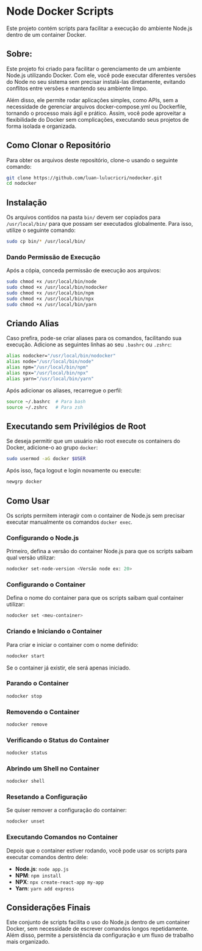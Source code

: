 # Node Docker Scripts

Este projeto contém scripts para facilitar a execução do ambiente Node.js dentro de um container Docker. 

## Sobre:

Este projeto foi criado para facilitar o gerenciamento de um ambiente Node.js utilizando Docker. Com ele, você pode executar diferentes versões do Node no seu sistema sem precisar instalá-las diretamente, evitando conflitos entre versões e mantendo seu ambiente limpo.

Além disso, ele permite rodar aplicações simples, como APIs, sem a necessidade de gerenciar arquivos docker-compose.yml ou Dockerfile, tornando o processo mais ágil e prático. Assim, você pode aproveitar a flexibilidade do Docker sem complicações, executando seus projetos de forma isolada e organizada.

## Como Clonar o Repositório

Para obter os arquivos deste repositório, clone-o usando o seguinte comando:

```bash
git clone https://github.com/luan-lulucricri/nodocker.git
cd nodocker
```

## Instalação

Os arquivos contidos na pasta `bin/` devem ser copiados para `/usr/local/bin/` para que possam ser executados globalmente. Para isso, utilize o seguinte comando:

```bash
sudo cp bin/* /usr/local/bin/
```

### Dando Permissão de Execução

Após a cópia, conceda permissão de execução aos arquivos:

```bash
sudo chmod +x /usr/local/bin/node
sudo chmod +x /usr/local/bin/nodocker
sudo chmod +x /usr/local/bin/npm
sudo chmod +x /usr/local/bin/npx
sudo chmod +x /usr/local/bin/yarn
```

## Criando Alias

Caso prefira, pode-se criar aliases para os comandos, facilitando sua execução. Adicione as seguintes linhas ao seu `.bashrc` ou `.zshrc`:

```bash
alias nodocker="/usr/local/bin/nodocker"
alias node="/usr/local/bin/node"
alias npm="/usr/local/bin/npm"
alias npx="/usr/local/bin/npx"
alias yarn="/usr/local/bin/yarn"
```

Após adicionar os aliases, recarregue o perfil:

```bash
source ~/.bashrc  # Para bash
source ~/.zshrc   # Para zsh
```

## Executando sem Privilégios de Root

Se deseja permitir que um usuário não root execute os containers do Docker, adicione-o ao grupo `docker`:

```bash
sudo usermod -aG docker $USER
```

Após isso, faça logout e login novamente ou execute:

```bash
newgrp docker
```

## Como Usar

Os scripts permitem interagir com o container de Node.js sem precisar executar manualmente os comandos `docker exec`. 

### Configurando o Node.js

Primeiro, defina a versão do container Node.js para que os scripts saibam qual versão utilizar:

```bash
nodocker set-node-version <Versão node ex: 20>
```

### Configurando o Container

Defina o nome do container para que os scripts saibam qual container utilizar:

```bash
nodocker set <meu-container>
```

### Criando e Iniciando o Container

Para criar e iniciar o container com o nome definido:

```bash
nodocker start
```

Se o container já existir, ele será apenas iniciado.

### Parando o Container

```bash
nodocker stop
```

### Removendo o Container

```bash
nodocker remove
```

### Verificando o Status do Container

```bash
nodocker status
```

### Abrindo um Shell no Container

```bash
nodocker shell
```

### Resetando a Configuração

Se quiser remover a configuração do container:

```bash
nodocker unset
```

### Executando Comandos no Container

Depois que o container estiver rodando, você pode usar os scripts para executar comandos dentro dele:

- **Node.js**: `node app.js`
- **NPM**: `npm install`
- **NPX**: `npx create-react-app my-app`
- **Yarn**: `yarn add express`

## Considerações Finais

Este conjunto de scripts facilita o uso do Node.js dentro de um container Docker, sem necessidade de escrever comandos longos repetidamente. Além disso, permite a persistência da configuração e um fluxo de trabalho mais organizado.